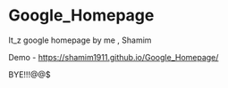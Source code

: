 # Google_Homepage

It_z google homepage
by me , Shamim

Demo - https://shamim1911.github.io/Google_Homepage/

BYE!!!@@$


